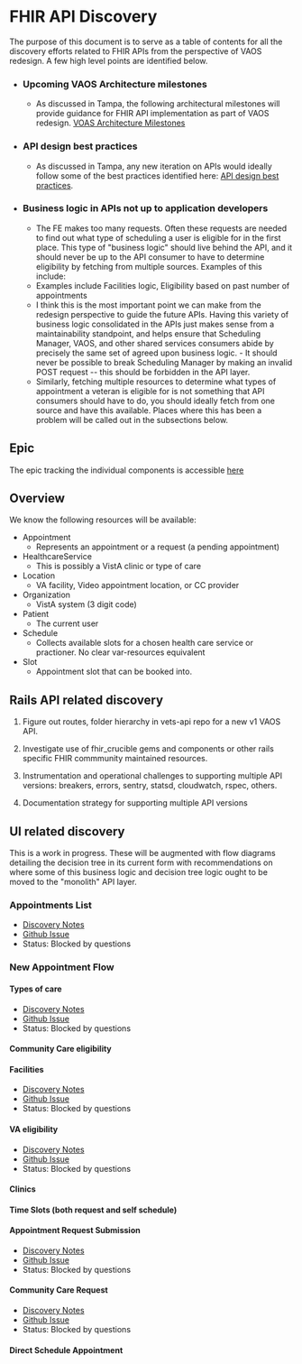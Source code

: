 # FHIR API Discovery

The purpose of this document is to serve as a table of contents for all the discovery efforts related to FHIR APIs from the perspective of VAOS redesign. A few high level points are identified below.

- ### Upcoming VAOS Architecture milestones
  - As discussed in Tampa, the following architectural milestones will provide guidance for FHIR API implementation as part of VAOS redesign. [VOAS Architecture Milestones](https://github.com/department-of-veterans-affairs/va.gov-team/blob/master/products/health-care/appointments/va-online-scheduling/engineering/discovery/FHIR/VAOSArchitectSvcMilestones_20200109-VAOS-DesignEvolutionDraft.pdf)

- ### API design best practices
  - As discussed in Tampa, any new iteration on APIs would ideally follow some of the best practices identified here: [API design best practices](https://github.com/department-of-veterans-affairs/va.gov-team/blob/master/products/health-care/appointments/va-online-scheduling/engineering/discovery/api_observations.md).

- ### Business logic in APIs not up to application developers
  - The FE makes too many requests. Often these requests are needed to find out what type of scheduling a user is eligible for in the first place. This type of "business logic" should live behind the API, and it should never be up to the API consumer to have to determine eligibility by fetching from multiple sources. Examples of this include: 
  - Examples include Facilities logic, Eligibility based on past number of appointments
  - I think this is the most important point we can make from the redesign perspective to guide the future APIs. Having this variety of business logic consolidated in the APIs just makes sense from a maintainability standpoint, and helps ensure that Scheduling Manager, VAOS, and other shared services consumers abide by precisely the same set of agreed upon business logic.     - It should never be possible to break Scheduling Manager by making an invalid POST request -- this should be forbidden in the API layer. 
  - Similarly, fetching multiple resources to determine what types of appointment a veteran is eligible for is not something that API consumers should have to do, you should ideally fetch from one source and have this available. Places where this has been a problem will be called out in the subsections below.

## Epic
The epic tracking the individual components is accessible [here](https://github.com/department-of-veterans-affairs/va.gov-team/issues/6387)

## Overview

We know the following resources will be available:

- Appointment
  - Represents an appointment or a request (a pending appointment)
- HealthcareService
  - This is possibly a VistA clinic or type of care
- Location
  - VA facility, Video appointment location, or CC provider
- Organization
  - VistA system (3 digit code)
- Patient
  - The current user
- Schedule
  - Collects available slots for a chosen health care service or practioner. No clear var-resources equivalent
- Slot
  - Appointment slot that can be booked into.

## Rails API related discovery

1. Figure out routes, folder hierarchy in vets-api repo for a new v1 VAOS API.

2. Investigate use of fhir_crucible gems and components or other rails specific FHIR commmunity maintained resources.

3. Instrumentation and operational challenges to supporting multiple API versions: breakers, errors, sentry, statsd, cloudwatch, rspec, others.

4. Documentation strategy for supporting multiple API versions

## UI related discovery

This is a work in progress. These will be augmented with flow diagrams detailing the decision tree in its current form with recommendations on where some of this business logic and decision tree logic ought to be moved to the "monolith" API layer.

### Appointments List
- [Discovery Notes](https://github.com/department-of-veterans-affairs/va.gov-team/blob/master/products/health-care/appointments/va-online-scheduling/engineering/discovery/FHIR/appointments.md)
- [Github Issue](https://app.zenhub.com/workspace/o/department-of-veterans-affairs/va.gov-team/issues/6386)
- Status: Blocked by questions

### New Appointment Flow
#### Types of care
- [Discovery Notes](https://github.com/department-of-veterans-affairs/va.gov-team/blob/master/products/health-care/appointments/va-online-scheduling/engineering/discovery/FHIR/types_of_care.md)
- [Github Issue](https://github.com/department-of-veterans-affairs/va.gov-team/issues/7511)
- Status: Blocked by questions

#### Community Care eligibility
#### Facilities
- [Discovery Notes](https://github.com/department-of-veterans-affairs/va.gov-team/blob/master/products/health-care/appointments/va-online-scheduling/engineering/discovery/FHIR/facilities.md)
- [Github Issue](https://github.com/department-of-veterans-affairs/va.gov-team/issues/7513)
- Status: Blocked by questions

#### VA eligibility
- [Discovery Notes](https://github.com/department-of-veterans-affairs/va.gov-team/blob/master/products/health-care/appointments/va-online-scheduling/engineering/discovery/FHIR/eligibility.md)
- [Github Issue](https://github.com/department-of-veterans-affairs/va.gov-team/issues/7514)
- Status: Blocked by questions

#### Clinics
#### Time Slots (both request and self schedule)
#### Appointment Request Submission
- [Discovery Notes](https://github.com/department-of-veterans-affairs/va.gov-team/blob/master/products/health-care/appointments/va-online-scheduling/engineering/discovery/FHIR/appointment_request.md)
- [Github Issue](https://github.com/department-of-veterans-affairs/va.gov-team/issues/7184)
- Status: Blocked by questions

#### Community Care Request
- [Discovery Notes](https://github.com/department-of-veterans-affairs/va.gov-team/blob/master/products/health-care/appointments/va-online-scheduling/engineering/discovery/FHIR/community_care_request.md)
- [Github Issue](https://github.com/department-of-veterans-affairs/va.gov-team/issues/7517)
- Status: Blocked by questions

#### Direct Schedule Appointment
